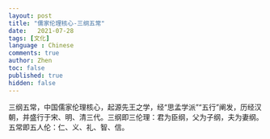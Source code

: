 ```yaml
---
layout: post
title: "儒家伦理核心-三纲五常"
date:   2021-07-28
tags: [文化]
language : Chinese
comments: true
author: Zhen
toc: false
published: true
hidden: false
---
```

三纲五常，中国儒家伦理核心，起源先王之学，经“思孟学派”“五行”阐发，历经汉朝，并盛行于宋、明、清三代。三纲即三伦理：君为臣纲，父为子纲，夫为妻纲。五常即五人伦：仁、义、礼、智、信。

<!--stackedit_data:
eyJoaXN0b3J5IjpbLTE2NTcyNzE0NzYsLTEyNjkyODE5OTcsOD
czMTc3MjE0XX0=
-->